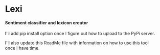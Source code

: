 # Lexi
#### Sentiment classifier and lexicon creator

I'll add pip install option once I figure out how to upload to the PyPi server. 

I'll also update this ReadMe file with information on how to use this tool once I have time.
